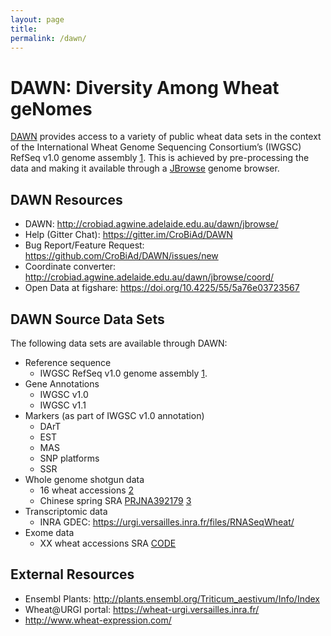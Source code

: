 ```yaml
---
layout: page
title: 
permalink: /dawn/
---
```


# DAWN: Diversity Among Wheat geNomes

[DAWN](http://crobiad.agwine.adelaide.edu.au/dawn/jbrowse/) provides access to a variety of public wheat data sets in the context of the International Wheat Genome Sequencing
Consortium’s (IWGSC) RefSeq v1.0 genome assembly [1](http://dx.doi.org/10.1126/science.aar7191). This is achieved by
pre-processing the data and making it available through a [JBrowse](https://jbrowse.org/) genome browser.

## DAWN Resources

  * DAWN: http://crobiad.agwine.adelaide.edu.au/dawn/jbrowse/
  * Help (Gitter Chat): https://gitter.im/CroBiAd/DAWN
  * Bug Report/Feature Request: https://github.com/CroBiAd/DAWN/issues/new
  * Coordinate converter: http://crobiad.agwine.adelaide.edu.au/dawn/jbrowse/coord/
  * Open Data at figshare: https://doi.org/10.4225/55/5a76e03723567

## DAWN Source Data Sets

The following data sets are available through DAWN:

  * Reference sequence
    * IWGSC RefSeq v1.0 genome assembly [1](http://dx.doi.org/10.1126/science.aar7191).
  * Gene Annotations
    * IWGSC v1.0
    * IWGSC v1.1
  * Markers (as part of IWGSC v1.0 annotation)
    * DArT
    * EST
    * MAS
    * SNP platforms
    * SSR
  * Whole genome shotgun data
    * 16 wheat accessions [2](https://doi.org/10.1111/j.1467-7652.2012.00717.x)
    * Chinese spring SRA [PRJNA392179](https://www.ebi.ac.uk/ena/data/view/PRJNA392179) [3](https://doi.org/10.1093/gigascience/gix097)
  * Transcriptomic data
    * INRA GDEC: https://urgi.versailles.inra.fr/files/RNASeqWheat/
  * Exome data
    * XX wheat accessions SRA [CODE]()

## External Resources

  * Ensembl Plants: http://plants.ensembl.org/Triticum_aestivum/Info/Index
  * Wheat@URGI portal: https://wheat-urgi.versailles.inra.fr/
  * http://www.wheat-expression.com/
